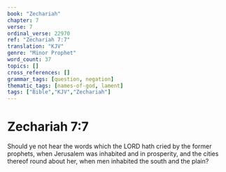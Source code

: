 ```yaml
---
book: "Zechariah"
chapter: 7
verse: 7
ordinal_verse: 22970
ref: "Zechariah 7:7"
translation: "KJV"
genre: "Minor Prophet"
word_count: 37
topics: []
cross_references: []
grammar_tags: [question, negation]
thematic_tags: [names-of-god, lament]
tags: ["Bible","KJV","Zechariah"]
---
```


# Zechariah 7:7

Should ye not hear the words which the LORD hath cried by the former prophets, when Jerusalem was inhabited and in prosperity, and the cities thereof round about her, when men inhabited the south and the plain?
